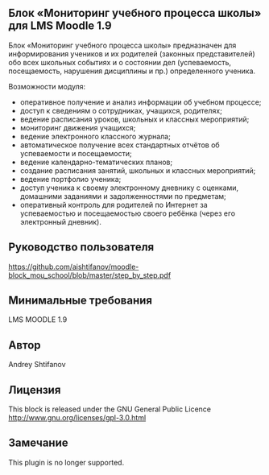 ## Блок «Мониторинг учебного процесса школы» для LMS Moodle 1.9
Блок «Мониторинг учебного процесса школы» предназначен для информирования учеников и их родителей (законных представителей) обо всех школьных событиях и о состоянии дел (успеваемость, посещаемость, нарушения дисциплины и пр.) определенного ученика.

Возможности модуля:

- оперативное получение и анализ информации об учебном процессе; 
- доступ к сведениям о сотрудниках, учащихся, родителях; 
- ведение расписания уроков, школьных и классных мероприятий; 
- мониторинг движения учащихся; 
- ведение электронного классного журнала; 
- автоматическое получение всех стандартных отчётов об успеваемости и посещаемости; 
- ведение календарно-тематических планов; 
- создание расписания занятий, школьных и классных мероприятий; 
- ведение портфолио ученика; 
- доступ ученика к своему электронному дневнику с оценками, домашними заданиями и задолженностями по предметам; 
- оперативный контроль для родителей по Интернет за успеваемостью и посещаемостью своего ребёнка (через его электронный дневник).


## Руководство пользователя
https://github.com/aishtifanov/moodle-block_mou_school/blob/master/step_by_step.pdf

## Минимальные требования
LMS MOODLE 1.9

## Автор
Andrey Shtifanov

## Лицензия
This block is released under the GNU General Public Licence http://www.gnu.org/licenses/gpl-3.0.html

## Замечание
This plugin is no longer supported.
